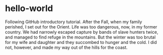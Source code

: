 # hello-world
Following GitHub introductory tutorial.
After the Fall, when my family perished, I set out for the Orient. Life was too dangerous, now, in my former country. We had narrowly escaped capture by bands of slave hunters twice, and managed to find refuge in the mountains. But the winter was too brutal for my wife and daughter and they succombed to hunger and the cold. I did not, however, and made my way out of the hills for the coast.
